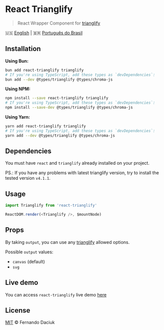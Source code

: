 # React Trianglify

> React Wrapper Component for [trianglify][trianglify-url]

:us: [English][en-docs] | :brazil: [Português do Brasil][pt-br-docs]

## Installation

**Using Bun:**

```sh
bun add react-trianglify trianglify
# If you're using TypeScript, add these types as `devDependencies`:
bun add --dev @types/trianglify @types/chroma-js
```

**Using NPM:**

```sh
npm install --save react-trianglify trianglify
# If you're using TypeScript, add these types as `devDependencies`:
npm install --save-dev @types/trianglify @types/chroma-js
```

**Using Yarn:**

```sh
yarn add react-trianglify trianglify
# If you're using TypeScript, add these types as `devDependencies`:
yarn add --dev @types/trianglify @types/chroma-js
```

## Dependencies

You must have `react` and `trianglify` already installed on your project.

PS.: If you have any problems with latest trianglify version, try to install the tested version `v4.1.1`.

## Usage

```js
import Trianglify from 'react-trianglify'

ReactDOM.render(<Trianglify />, $mountNode)
```

## Props

By taking `output`, you can use any [trianglify][trianglify-url-options] allowed options.

Possible `output` values:

- `canvas` (default)
- `svg`

## Live demo

You can access `react-trianglify` live demo [here][demo-url]

## License

[MIT][license-url] &copy; Fernando Daciuk

[trianglify-url]: https://github.com/qrohlf/trianglify
[trianglify-url-options]: https://github.com/qrohlf/trianglify#-configuration
[demo-url]: https://react-trianglify.vercel.app/
[license-url]: https://github.com/fdaciuk/licenses/blob/master/MIT-LICENSE.md
[en-docs]: /README.md
[pt-br-docs]: /docs/pt-br.md
